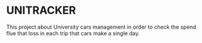 # UNITRACKER
This project about University cars management in order to check the spend flue that loss in each trip that cars make a single day. 


